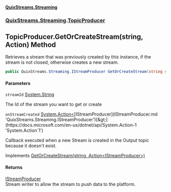 #### [QuixStreams.Streaming](index.md 'index')
### [QuixStreams.Streaming](QuixStreams.Streaming.md 'QuixStreams.Streaming').[TopicProducer](TopicProducer.md 'QuixStreams.Streaming.TopicProducer')

## TopicProducer.GetOrCreateStream(string, Action<IStreamProducer>) Method

Retrieves a stream that was previously created by this instance, if the stream is not closed, otherwise creates a new stream.

```csharp
public QuixStreams.Streaming.IStreamProducer GetOrCreateStream(string streamId, System.Action<QuixStreams.Streaming.IStreamProducer> onStreamCreated=null);
```
#### Parameters

<a name='QuixStreams.Streaming.TopicProducer.GetOrCreateStream(string,System.Action_QuixStreams.Streaming.IStreamProducer_).streamId'></a>

`streamId` [System.String](https://docs.microsoft.com/en-us/dotnet/api/System.String 'System.String')

The Id of the stream you want to get or create

<a name='QuixStreams.Streaming.TopicProducer.GetOrCreateStream(string,System.Action_QuixStreams.Streaming.IStreamProducer_).onStreamCreated'></a>

`onStreamCreated` [System.Action&lt;](https://docs.microsoft.com/en-us/dotnet/api/System.Action-1 'System.Action`1')[IStreamProducer](IStreamProducer.md 'QuixStreams.Streaming.IStreamProducer')[&gt;](https://docs.microsoft.com/en-us/dotnet/api/System.Action-1 'System.Action`1')

Callback executed when a new Stream is created in the Output topic because it doesn't exist.

Implements [GetOrCreateStream(string, Action&lt;IStreamProducer&gt;)](ITopicProducer.GetOrCreateStream(string,Action_IStreamProducer_).md 'QuixStreams.Streaming.ITopicProducer.GetOrCreateStream(string, System.Action<QuixStreams.Streaming.IStreamProducer>)')

#### Returns
[IStreamProducer](IStreamProducer.md 'QuixStreams.Streaming.IStreamProducer')  
Stream writer to allow the stream to push data to the platform.